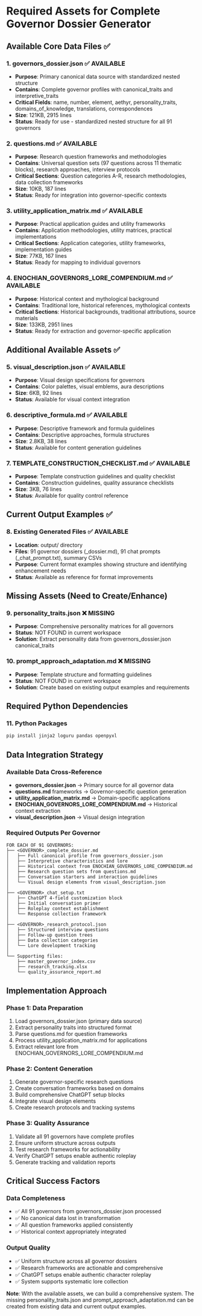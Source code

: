 # Required Assets for Complete Governor Dossier Generator

## Available Core Data Files ✅

### 1. **governors_dossier.json** ✅ AVAILABLE
- **Purpose**: Primary canonical data source with standardized nested structure
- **Contains**: Complete governor profiles with canonical_traits and interpretive_traits
- **Critical Fields**: name, number, element, aethyr, personality_traits, domains_of_knowledge, translations, correspondences
- **Size**: 121KB, 2915 lines
- **Status**: Ready for use - standardized nested structure for all 91 governors

### 2. **questions.md** ✅ AVAILABLE
- **Purpose**: Research question frameworks and methodologies
- **Contains**: Universal question sets (97 questions across 11 thematic blocks), research approaches, interview protocols
- **Critical Sections**: Question categories A-R, research methodologies, data collection frameworks
- **Size**: 10KB, 187 lines
- **Status**: Ready for integration into governor-specific contexts

### 3. **utility_application_matrix.md** ✅ AVAILABLE
- **Purpose**: Practical application guides and utility frameworks
- **Contains**: Application methodologies, utility matrices, practical implementations
- **Critical Sections**: Application categories, utility frameworks, implementation guides
- **Size**: 77KB, 167 lines
- **Status**: Ready for mapping to individual governors

### 4. **ENOCHIAN_GOVERNORS_LORE_COMPENDIUM.md** ✅ AVAILABLE
- **Purpose**: Historical context and mythological background
- **Contains**: Traditional lore, historical references, mythological contexts
- **Critical Sections**: Historical backgrounds, traditional attributions, source materials
- **Size**: 133KB, 2951 lines
- **Status**: Ready for extraction and governor-specific application

## Additional Available Assets ✅

### 5. **visual_description.json** ✅ AVAILABLE
- **Purpose**: Visual design specifications for governors
- **Contains**: Color palettes, visual emblems, aura descriptions
- **Size**: 6KB, 92 lines
- **Status**: Available for visual context integration

### 6. **descriptive_formula.md** ✅ AVAILABLE
- **Purpose**: Descriptive framework and formula guidelines
- **Contains**: Descriptive approaches, formula structures
- **Size**: 2.8KB, 38 lines
- **Status**: Available for content generation guidelines

### 7. **TEMPLATE_CONSTRUCTION_CHECKLIST.md** ✅ AVAILABLE
- **Purpose**: Template construction guidelines and quality checklist
- **Contains**: Construction guidelines, quality assurance checklists
- **Size**: 3KB, 76 lines
- **Status**: Available for quality control reference

## Current Output Examples ✅

### 8. **Existing Generated Files** ✅ AVAILABLE
- **Location**: output/ directory
- **Files**: 91 governor dossiers (_dossier.md), 91 chat prompts (_chat_prompt.txt), summary CSVs
- **Purpose**: Current format examples showing structure and identifying enhancement needs
- **Status**: Available as reference for format improvements

## Missing Assets (Need to Create/Enhance)

### 9. **personality_traits.json** ❌ MISSING
- **Purpose**: Comprehensive personality matrices for all governors
- **Status**: NOT FOUND in current workspace
- **Solution**: Extract personality data from governors_dossier.json canonical_traits

### 10. **prompt_approach_adaptation.md** ❌ MISSING
- **Purpose**: Template structure and formatting guidelines
- **Status**: NOT FOUND in current workspace
- **Solution**: Create based on existing output examples and requirements

## Required Python Dependencies

### 11. **Python Packages**
```bash
pip install jinja2 loguru pandas openpyxl
```

## Data Integration Strategy

### Available Data Cross-Reference
- **governors_dossier.json** → Primary source for all governor data
- **questions.md** frameworks → Governor-specific question generation
- **utility_application_matrix.md** → Domain-specific applications
- **ENOCHIAN_GOVERNORS_LORE_COMPENDIUM.md** → Historical context extraction
- **visual_description.json** → Visual design integration

### Required Outputs Per Governor
```
FOR EACH OF 91 GOVERNORS:
├── <GOVERNOR>_complete_dossier.md
│   ├── Full canonical profile from governors_dossier.json
│   ├── Interpretive characteristics and lore
│   ├── Historical context from ENOCHIAN_GOVERNORS_LORE_COMPENDIUM.md
│   ├── Research question sets from questions.md
│   ├── Conversation starters and interaction guidelines
│   └── Visual design elements from visual_description.json
│
├── <GOVERNOR>_chat_setup.txt
│   ├── ChatGPT 4-field customization block
│   ├── Initial conversation primer
│   ├── Roleplay context establishment
│   └── Response collection framework
│
├── <GOVERNOR>_research_protocol.json
│   ├── Structured interview questions
│   ├── Follow-up question trees
│   ├── Data collection categories
│   └── Lore development tracking
│
└── Supporting files:
    ├── master_governor_index.csv
    ├── research_tracking.xlsx
    └── quality_assurance_report.md
```

## Implementation Approach

### Phase 1: Data Preparation
1. Load governors_dossier.json (primary data source)
2. Extract personality traits into structured format
3. Parse questions.md for question frameworks
4. Process utility_application_matrix.md for applications
5. Extract relevant lore from ENOCHIAN_GOVERNORS_LORE_COMPENDIUM.md

### Phase 2: Content Generation
1. Generate governor-specific research questions
2. Create conversation frameworks based on domains
3. Build comprehensive ChatGPT setup blocks
4. Integrate visual design elements
5. Create research protocols and tracking systems

### Phase 3: Quality Assurance
1. Validate all 91 governors have complete profiles
2. Ensure uniform structure across outputs
3. Test research frameworks for actionability
4. Verify ChatGPT setups enable authentic roleplay
5. Generate tracking and validation reports

## Critical Success Factors

### Data Completeness
- ✅ All 91 governors from governors_dossier.json processed
- ✅ No canonical data lost in transformation
- ✅ All question frameworks applied consistently
- ✅ Historical context appropriately integrated

### Output Quality
- ✅ Uniform structure across all governor dossiers
- ✅ Research frameworks are actionable and comprehensive
- ✅ ChatGPT setups enable authentic character roleplay
- ✅ System supports systematic lore collection

**Note**: With the available assets, we can build a comprehensive system. The missing personality_traits.json and prompt_approach_adaptation.md can be created from existing data and current output examples. 